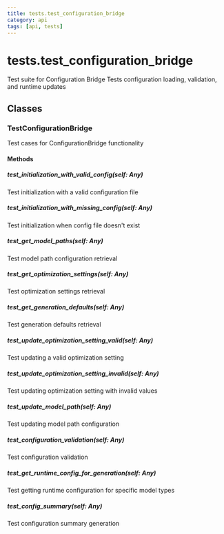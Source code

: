 ```yaml
---
title: tests.test_configuration_bridge
category: api
tags: [api, tests]
---
```


# tests.test_configuration_bridge

Test suite for Configuration Bridge
Tests configuration loading, validation, and runtime updates

## Classes

### TestConfigurationBridge

Test cases for ConfigurationBridge functionality

#### Methods

##### test_initialization_with_valid_config(self: Any)

Test initialization with a valid configuration file

##### test_initialization_with_missing_config(self: Any)

Test initialization when config file doesn't exist

##### test_get_model_paths(self: Any)

Test model path configuration retrieval

##### test_get_optimization_settings(self: Any)

Test optimization settings retrieval

##### test_get_generation_defaults(self: Any)

Test generation defaults retrieval

##### test_update_optimization_setting_valid(self: Any)

Test updating a valid optimization setting

##### test_update_optimization_setting_invalid(self: Any)

Test updating optimization setting with invalid values

##### test_update_model_path(self: Any)

Test updating model path configuration

##### test_configuration_validation(self: Any)

Test configuration validation

##### test_get_runtime_config_for_generation(self: Any)

Test getting runtime configuration for specific model types

##### test_config_summary(self: Any)

Test configuration summary generation

